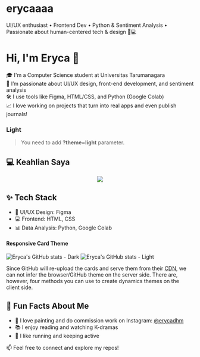 # erycaaaa
UI/UX enthusiast • Frontend Dev • Python &amp; Sentiment Analysis • Passionate about human-centered tech &amp; design 🎨💻

# Hi, I'm Eryca 👋

🎓 I'm a Computer Science student at Universitas Tarumanagara  
🎨 I’m passionate about UI/UX design, front-end development, and sentiment analysis  
🛠️ I use tools like Figma, HTML/CSS, and Python (Google Colab)  
📈 I love working on projects that turn into real apps and even publish journals!

### Light

> You need to add **?theme=light** parameter.

## 💻 Keahlian Saya

<p align="center">
  <a href="https://skillicons.dev">
    <img src="https://skillicons.dev/icons?i=figma,ai,html,css,js,python,dart,flutter" />
  </a>
</p>

## ✨ Tech Stack

- 🎨 UI/UX Design: Figma
- 💻 Frontend: HTML, CSS
- 📊 Data Analysis: Python, Google Colab

#### Responsive Card Theme

![Eryca's GitHub stats - Dark](https://github-readme-stats.vercel.app/api?username=erycaaaaa&show_icons=true&theme=dark#gh-dark-mode-only)
![Eryca's GitHub stats - Light](https://github-readme-stats.vercel.app/api?username=erycaaaaa&show_icons=true&theme=default#gh-light-mode-only)

Since GitHub will re-upload the cards and serve them from their [CDN](https://docs.github.com/en/authentication/keeping-your-account-and-data-secure/about-anonymized-urls), we can not infer the browser/GitHub theme on the server side. There are, however, four methods you can use to create dynamics themes on the client side.


## 💬 Fun Facts About Me

- 🎨 I love painting and do commission work on Instagram: [@erycadhm](https://instagram.com/erycadhm)
- 📚 I enjoy reading and watching K-dramas
- 🏃 I like running and keeping active

📫 Feel free to connect and explore my repos!
